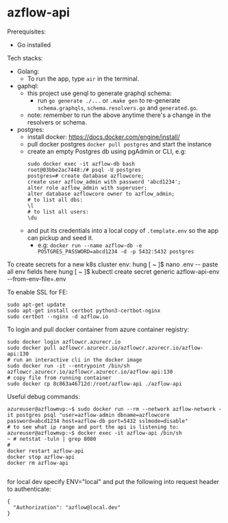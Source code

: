 # azflow-api
Prerequisites:
- Go installed

Tech stacks:
- Golang:
  - To run the app, type `air` in the terminal.
- gaphql:
  - this project use genql to generate graphql schema:
    - run `go generate ./...` or `.make gen` to re-generate `schema.graphqls`, `schema.resolvers.go` and `generated.go`.
  - note: remember to run the above anytime there's a change in the resolvers or schema.
- postgres:
  - install docker: https://docs.docker.com/engine/install/
  - pull docker postgres `docker pull postgres` and start the instance
  - create an empty Postgres db using pgAdmin or CLI, e.g:
    ```
    sudo docker exec -it azflow-db bash
    root@03bbe2ac7448:/# psql -U postgres
    postgres=# create database azflowcore;
    create user azflow_admin with password 'abcd1234';
    alter role azflow_admin with superuser;
    alter database azflowcore owner to azflow_admin;
    # to list all dbs:
    \l
    # to list all users:
    \du

  - and put its credentials into a local copy of `.template.env` so the app can pickup and seed it. 
    - e.g: `docker run --name azflow-db -e POSTGRES_PASSWORD=abcd1234 -d -p 5432:5432 postgres`

To create secrets for a new k8s cluster env:
hung [ ~ ]$ nano .env -- paste all env fields here
hung [ ~ ]$ kubectl create secret generic azflow-api-env --from-env-file=.env

To enable SSL for FE:
```
sudo apt-get update
sudo apt-get install certbot python3-certbot-nginx
sudo certbot --nginx -d azflow.io
```

To login and pull docker container from azure container registry:
```
sudo docker login azflowcr.azurecr.io
sudo docker pull azflowcr.azurecr.io/azflowcr.azurecr.io/azflow-api:130
# run an interactive cli in the docker image
sudo docker run -it --entrypoint /bin/sh azflowcr.azurecr.io/azflowcr.azurecr.io/azflow-api:130
# copy file from running container
sudo docker cp 8c863a46712d:/root/azflow-api ./azflow-api
```


Useful debug commands:
```
azureuser@azflowmvp:~$ sudo docker run --rm --network azflow-network -it postgres psql "user=azflow-admin dbname=azflowcore password=abcd1234 host=azflow-db port=5432 sslmode=disable"
# to see what ip range and port the api is listening to:
azureuser@azflowmvp:~$ docker exec -it azflow-api /bin/sh
~ # netstat -tuln | grep 8080
#
docker restart azflow-api
docker stop azflow-api
docker rm azflow-api


```

for local dev specify ENV="local" and put the following into request header to authenticate:
```
{
  "Authorization": "azflow@local.dev"
}
```